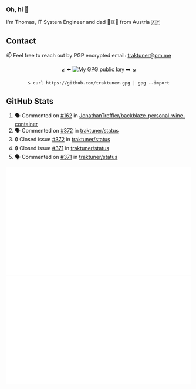### Oh, hi 👋

I'm Thomas, IT System Engineer and dad 👶♊️👶 from Austria 🇦🇹

<!--
**traktuner/traktuner** is a ✨ _special_ ✨ repository because its `README.md` (this file) appears on your GitHub profile.

Here are some ideas to get you started:

- 🔭 I’m currently working on ...
- 🌱 I’m currently learning ...
- 👯 I’m looking to collaborate on ...
- 🤔 I’m looking for help with ...
- 💬 Ask me about ...
- 📫 How to reach me: ...
- 😄 Pronouns: ...
- ⚡ Fun fact: ...
-->

## Contact
📫 Feel free to reach out by PGP encrypted email:
traktuner@pm.me

<div align="center" markdown="1">

↙️ ⬅️ [![My GPG public key](https://img.shields.io/badge/PGP%20public%20key-6D4AFF?style=for-the-badge)](https://github.com/traktuner.gpg) ➡️ ↘️

```shell
$ curl https://github.com/traktuner.gpg | gpg --import
```

</div>

## GitHub Stats
<!--START_SECTION:activity-->
1. 🗣 Commented on [#162](https://github.com/JonathanTreffler/backblaze-personal-wine-container/issues/162#issuecomment-2147099816) in [JonathanTreffler/backblaze-personal-wine-container](https://github.com/JonathanTreffler/backblaze-personal-wine-container)
2. 🗣 Commented on [#372](https://github.com/traktuner/status/issues/372#issuecomment-2146705917) in [traktuner/status](https://github.com/traktuner/status)
3. 🔒 Closed issue [#372](https://github.com/traktuner/status/issues/372) in [traktuner/status](https://github.com/traktuner/status)
4. 🔒 Closed issue [#371](https://github.com/traktuner/status/issues/371) in [traktuner/status](https://github.com/traktuner/status)
5. 🗣 Commented on [#371](https://github.com/traktuner/status/issues/371#issuecomment-2146705800) in [traktuner/status](https://github.com/traktuner/status)
<!--END_SECTION:activity-->

![](https://github.com/traktuner/traktuner/blob/master/generated/overview.svg)
![](https://github.com/traktuner/traktuner/blob/master/generated/languages.svg)
